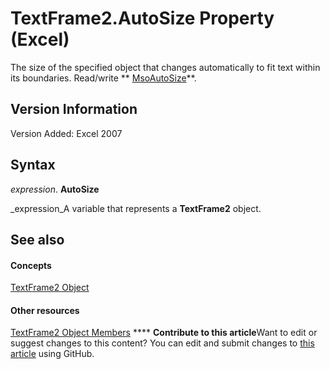 
# TextFrame2.AutoSize Property (Excel)

The size of the specified object that changes automatically to fit text within its boundaries. Read/write  ** [MsoAutoSize](http://msdn.microsoft.com/library/f3118964-77e6-96df-e606-dfd191434086%28Office.15%29.aspx)**.


## Version Information

Version Added: Excel 2007 


## Syntax

 _expression_. **AutoSize**

 _expression_A variable that represents a  **TextFrame2** object.


## See also


#### Concepts


 [TextFrame2 Object](66ba23e5-9b15-b954-a1db-1bd19b4eb90d.md)
#### Other resources


 [TextFrame2 Object Members](04f18e2a-8a83-b077-fe38-4bb56edce5a7.md)
****   **Contribute to this article**Want to edit or suggest changes to this content? You can edit and submit changes to  [this article](https://github.com/jhershey00/VBA_Excel_Test/OpenXMLCon/articles/8c2659b2-a315-18c3-23f3-7b1488ce8107.md) using GitHub.

